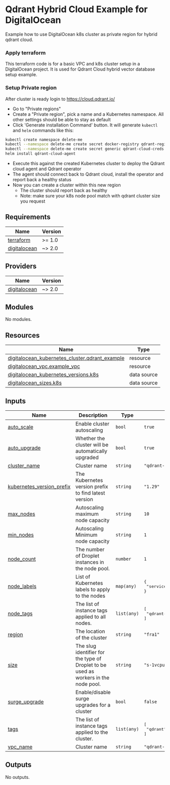 # Qdrant Hybrid Cloud Example for DigitalOcean

Example how to use DigitalOcean k8s cluster as private region for hybrid qdrant cloud. 

### Apply terraform
This terraform code is for a basic VPC and k8s cluster setup in a DigitalOcean project.
It is used for Qdrant Cloud hybrid vector database setup example.

### Setup Private region 
After cluster is ready login to https://cloud.qdrant.io/
- Go to "Private regions"
- Create a "Private region", pick a name and a Kubernetes namespace. All other settings should be able to stay as default
- Click 'Generate installation Command' button. It will generate `kubectl` and `helm` commands like this: 
``` bash
kubectl create namespace delete-me
kubectl --namespace delete-me create secret docker-registry qdrant-registry-creds
kubectl --namespace delete-me create secret generic qdrant-cloud-creds --from-literal=access-key='*'
helm install qdrant-cloud-agent
```
- Execute this against the created Kubernetes cluster to deploy the Qdrant cloud agent and Qdrant operator
- The agent should connect back to Qdrant cloud, install the operator and report back a healthy status
- Now you can create a cluster within this new region
  - The cluster should report back as healthy
  - Note: make sure your k8s node pool match with qdrant cluster size you request





## Requirements

| Name | Version |
|------|---------|
| <a name="requirement_terraform"></a> [terraform](#requirement\_terraform) | \>= 1.0 |
| <a name="requirement_digitalocean"></a> [digitalocean](#requirement\_digitalocean) | ~> 2.0  |

## Providers

| Name | Version |
|------|---------|
| <a name="provider_digitalocean"></a> [digitalocean](#provider\_digitalocean) | ~> 2.0 |

## Modules

No modules.

## Resources

| Name | Type |
|------|------|
| [digitalocean_kubernetes_cluster.qdrant_example](https://registry.terraform.io/providers/digitalocean/digitalocean/latest/docs/resources/kubernetes_cluster) | resource |
| [digitalocean_vpc.example_vpc](https://registry.terraform.io/providers/digitalocean/digitalocean/latest/docs/resources/vpc) | resource |
| [digitalocean_kubernetes_versions.k8s](https://registry.terraform.io/providers/digitalocean/digitalocean/latest/docs/data-sources/kubernetes_versions) | data source |
| [digitalocean_sizes.k8s](https://registry.terraform.io/providers/digitalocean/digitalocean/latest/docs/data-sources/sizes) | data source |

## Inputs

| Name | Description | Type | Default | Required |
|------|-------------|------|---------|:--------:|
| <a name="input_auto_scale"></a> [auto\_scale](#input\_auto\_scale) | Enable cluster autoscaling | `bool` | `true` | no |
| <a name="input_auto_upgrade"></a> [auto\_upgrade](#input\_auto\_upgrade) | Whether the cluster will be automatically upgraded | `bool` | `true` | no |
| <a name="input_cluster_name"></a> [cluster\_name](#input\_cluster\_name) | Cluster name | `string` | `"qdrant-example"` | no |
| <a name="input_kubernetes_version_prefix"></a> [kubernetes\_version\_prefix](#input\_kubernetes\_version\_prefix) | The Kubernetes version prefix to find latest version | `string` | `"1.29"` | no |
| <a name="input_max_nodes"></a> [max\_nodes](#input\_max\_nodes) | Autoscaling maximum node capacity | `string` | `10` | no |
| <a name="input_min_nodes"></a> [min\_nodes](#input\_min\_nodes) | Autoscaling Minimum node capacity | `string` | `1` | no |
| <a name="input_node_count"></a> [node\_count](#input\_node\_count) | The number of Droplet instances in the node pool. | `number` | `1` | no |
| <a name="input_node_labels"></a> [node\_labels](#input\_node\_labels) | List of Kubernetes labels to apply to the nodes | `map(any)` | <pre>{<br>  "service": "qdrant-example"<br>}</pre> | no |
| <a name="input_node_tags"></a> [node\_tags](#input\_node\_tags) | The list of instance tags applied to all nodes. | `list(any)` | <pre>[<br>  "qdrant-example"<br>]</pre> | no |
| <a name="input_region"></a> [region](#input\_region) | The location of the cluster | `string` | `"fra1"` | no |
| <a name="input_size"></a> [size](#input\_size) | The slug identifier for the type of Droplet to be used as workers in the node pool. | `string` | `"s-1vcpu-2gb"` | no |
| <a name="input_surge_upgrade"></a> [surge\_upgrade](#input\_surge\_upgrade) | Enable/disable surge upgrades for a cluster | `bool` | `false` | no |
| <a name="input_tags"></a> [tags](#input\_tags) | The list of instance tags applied to the cluster. | `list(any)` | <pre>[<br>  "qdrant"<br>]</pre> | no |
| <a name="input_vpc_name"></a> [vpc\_name](#input\_vpc\_name) | Cluster name | `string` | `"qdrant-example"` | no |

## Outputs

No outputs.

